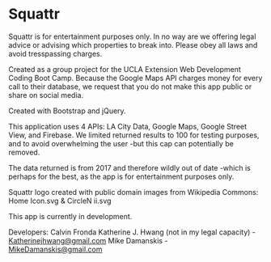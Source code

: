 # Squattr

Squattr is for entertainment purposes only. In no way are we offering legal advice or advising which properties to break into. Please obey all laws and avoid tresspassing charges.

Created as a group project for the UCLA Extension Web Development Coding Boot Camp. Because the Google Maps API charges money for every call to their database, we request that you do not make this app public or share on social media.

Created with Bootstrap and jQuery.

This application uses 4 APIs: LA City Data, Google Maps, Google Street View, and Firebase. We limited returned results to 100 for testing purposes, and to avoid overwhelming the user -but this cap can potentially be removed.

The data returned is from 2017 and therefore wildly out of date -which is perhaps for the best, as the app is for entertainment purposes only.

Squattr logo created with public domain images from Wikipedia Commons: Home Icon.svg & CircleN ii.svg

This app is currently in development.

Developers:
Calvin Fronda
Katherine J. Hwang (not in my legal capacity) - Katherinejhwang@gmail.com 
Mike Damanskis - MikeDamanskis@gmail.com

